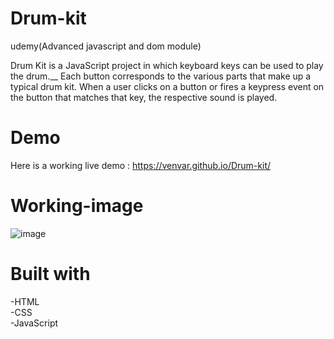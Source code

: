 # Drum-kit
udemy(Advanced javascript and dom module)

Drum Kit is a JavaScript project in which keyboard keys can be used to play the drum.__
Each button corresponds to the various parts that make up a typical drum kit. When a user clicks on a button or fires a keypress event on the button that matches that key, the respective sound is played.

# Demo
Here is a working live demo : https://venvar.github.io/Drum-kit/

# Working-image
![image](https://user-images.githubusercontent.com/81376452/122219971-8af71c00-cecd-11eb-9a92-d515088be5f1.png)

# Built with

-HTML\
-CSS\
-JavaScript

